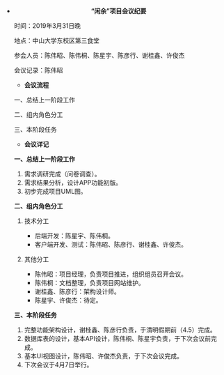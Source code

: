 * <center><B>“闲余”项目会议纪要</B></center>

  时间：2019年3月31日晚

  地点：中山大学东校区第三食堂

  参会人员：陈伟昭、陈伟桐、陈星宇、陈彦行、谢桂鑫、许俊杰

  会议记录：陈伟昭



  * **会议流程**

  一、总结上一阶段工作

  二、组内角色分工

  三、本阶段任务



  - **会议详记**

  **一、总结上一阶段工作**

  1. 需求调研完成（问卷调查）。
  2. 需求结果分析，设计APP功能初版。
  3. 初步完成项目UML图。

  **二、组内角色分工**

  1. 技术分工
     * 后端开发：陈星宇、陈伟桐。
     * 客户端开发、测试：陈伟昭、陈彦行、谢桂鑫、许俊杰。

  2. 其他分工
     * 陈伟昭：项目经理，负责项目推进，组织组员召开会议。
     * 陈伟桐：文档整理，负责项目网站维护。
     * 谢桂鑫、陈彦行：架构设计师。
     * 陈星宇、许俊杰：待定。

  **三、本阶段任务**

  1. 完整功能架构设计，谢桂鑫、陈彦行负责，于清明假期前（4.5）完成。
  2. 数据库表的设计，基本API设计，陈伟桐、陈星宇负责，于下次会议前完成。
  3. 基本UI视图设计，陈伟昭、许俊杰负责，于下次会议完成。
  4. 下次会议于4月7日举行。
